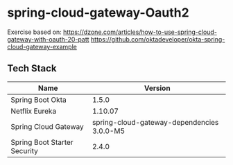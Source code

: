 # spring-cloud-gateway-Oauth2

Exercise based on: 
https://dzone.com/articles/how-to-use-spring-cloud-gateway-with-oauth-20-patt
https://github.com/oktadeveloper/okta-spring-cloud-gateway-example

## Tech Stack 

| Name | Version |
| --- | --- |
| Spring Boot Okta | 1.5.0 |
| Netflix Eureka | 1.10.07   |
| Spring Cloud Gateway | spring-cloud-gateway-dependencies 3.0.0-M5 |
| Spring Boot Starter Security | 2.4.0 |
